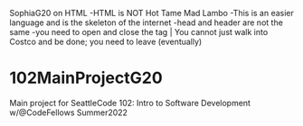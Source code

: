  SophiaG20 on HTML
-HTML is NOT Hot Tame Mad Lambo 
-This is an easier language and is the skeleton of the internet
-head and header are not the same
-you need to open and close the tag | You cannot just walk into Costco and be done; you need to leave (eventually)
# 102MainProjectG20
Main project for SeattleCode 102: Intro to Software Development w/@CodeFellows Summer2022
<head>
  <title>
<head/>
    
<body>
  
  
  <h1>
   <video>
   <text>
    
  <h1>
    <video>
    <text>
      
  <h1>
    <video>
    <text>

<p>
  
<a>
<a>
 
  <body/>
